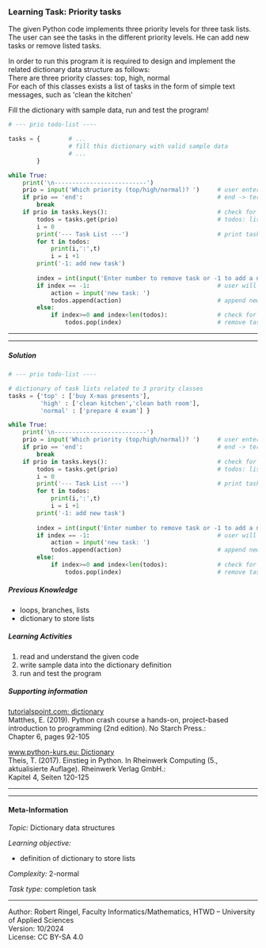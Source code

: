 ### Learning Task: Priority tasks

The given Python code implements three priority levels for three task lists. The user can see the tasks in the different priority levels.
He can add new tasks or remove listed tasks.   

In order to run this program it is required to design and implement the related dictionary data structure as follows:  
There are three priority classes: top, high, normal  
For each of this classes exists a list of tasks in the form of simple text messages, such as 'clean the kitchen'

Fill the dictionary with sample data, run and test the program!

``` python
# --- prio todo-list ----

tasks = {        # ...
                 # fill this dictionary with valid sample data
	             # ...
        }

while True:
	print('\n--------------------------')
	prio = input('Which priority (top/high/normal)? ')     # user enters priority 
	if prio == 'end':                                      # end -> terminate program
		break
	if prio in tasks.keys():	                           # check for valid priority
		todos = tasks.get(prio)                            # todos: list of tasks in requested prio
		i = 0
		print('--- Task List ---')                         # print tasks and related index
		for t in todos:
			print(i,':',t)
			i = i +1
		print('-1: add new task')
	
		index = int(input('Enter number to remove task or -1 to add a new one: '))
		if index == -1:                                    # user will enter a new task
			action = input('new task: ')                   
			todos.append(action)                           # append new task to task list
		else:
			if index>=0 and index<len(todos):              # check for valid index
				todos.pop(index)                           # remove task from task list
```

---------------------------------------
---------------------------------------

##### Solution

``` python
# --- prio todo-list ----

# dictionary of task lists related to 3 prority classes
tasks = {'top' : ['buy X-mas presents'], 
	     'high' : ['clean kitchen','clean bath room'],
   		 'normal' : ['prepare 4 exam'] }

while True:
	print('\n--------------------------')
	prio = input('Which priority (top/high/normal)? ')     # user enters priority 
	if prio == 'end':                                      # end -> terminate program
		break
	if prio in tasks.keys():	                           # check for valid priority
		todos = tasks.get(prio)                            # todos: list of tasks in requested prio
		i = 0
		print('--- Task List ---')                         # print tasks and related index
		for t in todos:
			print(i,':',t)
			i = i +1
		print('-1: add new task')
	
		index = int(input('Enter number to remove task or -1 to add a new one: '))
		if index == -1:                                    # user will enter a new task
			action = input('new task: ')                   
			todos.append(action)                           # append new task to task list
		else:
			if index>=0 and index<len(todos):              # check for valid index
				todos.pop(index)                           # remove task from task list
```

##### Previous Knowledge

- loops, branches, lists
- dictionary to store lists
  
##### Learning Activities

1) read and understand the given code
2) write sample data into the dictionary definition
3) run and test the program

##### Supporting information

[tutorialspoint.com: dictionary](https://www.tutorialspoint.com/python/python_dictionary.htm)  
Matthes, E. (2019). Python crash course a hands-on, project-based introduction to programming (2nd edition). No Starch Press.:  
Chapter 6, pages 92-105  

[www.python-kurs.eu: Dictionary](https://www.python-kurs.eu/python3_dictionaries.php)  
Theis, T. (2017). Einstieg in Python. In Rheinwerk Computing (5., aktualisierte Auflage). Rheinwerk Verlag GmbH.:   
Kapitel 4, Seiten 120-125 

---------------------------------------
---------------------------------------
#### Meta-Information
*Topic:*  Dictionary data structures 

*Learning objective:*  
- definition of dictionary to store lists

[//]: # "learning objective: 3-dictionary"
[//]: # "previous knowledge: 3-dictionary 2-list 1-loop 2-branch"

*Complexity:*  2-normal 

*Task type:*  completion task 

----
Author: Robert Ringel, Faculty Informatics/Mathematics, HTWD – University of Applied Sciences  
Version: 10/2024            
License: CC BY-SA 4.0